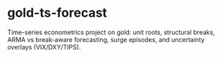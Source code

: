 # gold-ts-forecast
Time-series econometrics project on gold: unit roots, structural breaks, ARMA vs break-aware forecasting, surge episodes, and uncertainty overlays (VIX/DXY/TIPS).
